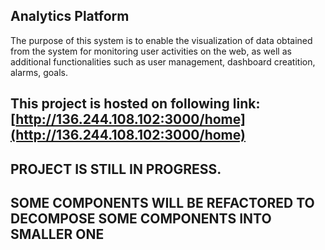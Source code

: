## Analytics Platform

The purpose of this system is to enable the visualization of data obtained from the system for monitoring user activities on the web, as well as additional functionalities such as user management, dashboard creatition, alarms, goals.

## This project is hosted on following link: [http://136.244.108.102:3000/home](http://136.244.108.102:3000/home)

## PROJECT IS STILL IN PROGRESS.
## SOME COMPONENTS WILL BE REFACTORED TO DECOMPOSE SOME COMPONENTS INTO SMALLER ONE
